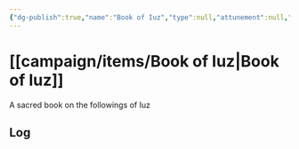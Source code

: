 ```yaml
---
{"dg-publish":true,"name":"Book of Iuz","type":null,"attunement":null,"rarity":null,"requires":null,"source":"","owner":null,"tags":null,"permalink":"/campaign/items/book-of-iuz/","dgPassFrontmatter":true,"noteIcon":"","created":"2025-10-26T09:26:50.137-07:00","updated":"2025-10-27T13:25:05.712-07:00"}
---
```


# [[campaign/items/Book of Iuz\|Book of Iuz]]
A sacred book on the followings of Iuz
## Log
